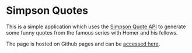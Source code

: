 # Simpson Quotes

This is a simple application which uses the [Simpson Quote API](https://thesimpsonsquoteapi.glitch.me/) to generate some funny quotes from the famous series with Homer and his fellows.

The page is hosted on Github pages and can be [accessed here](https://fullstackseb.github.io/simpson-quotes/).
